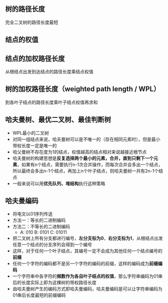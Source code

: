 ## 树的路径长度
完全二叉树的路径长度最短
## 结点的权值
## 结点的加权路径长度
从根结点出发到达结点的路径长度乘结点权值
## 树的加权路径长度（weighted path length / WPL）
到各叶子结点的路径长度乘叶子结点权值再求和
## 哈夫曼树、最优二叉树、最佳判断树
- WPL最小的二叉树
- 对同一组结点来说，哈夫曼树可以是不唯一的（存在相同元素时），但是最小带权长度一定是唯一的
- 哈父曼树不存在度为1的结点，权值越高的结点相对来说越接近根节点
- 哈夫曼树的构建思想是**反复选择两个最小的元素，合并，直到只剩下一个元素**，如果有n个结点，需要执行n-1次合并操作，而每次合并会多出一个结点，所以最终会多出n-1个结点，再加上n个叶子结点，则哈夫曼树一共有2n-1个结点
- 一般来说可以用**优先队列、堆结构**执行这种策略
## 哈夫曼编码
- 将电文以01序列传送
- 方法一：等长的二进制编码
- 方法二：不等长的二进制编码
	- A: 010  B: 0101  C: 01011 
- 把二叉树上所有分支都进行编号，**左分支标为0**，**右分支标为1**，从根结点出发任意一个结点的分支序列会得到一个编号
- 这样，对于任何一个叶子结点，其编号一定不会成为其他任何一个结点编号的**前缀**
- 任何一个字符的编码都不是另一个字符的编码的前缀，这样的编码成为**前缀编码**
- 一个字符串中各字符的**频数作为各自叶子结点的权值**，那么字符串编码为01串后的长度实际上即为这棵树的带权路径长度
- 由哈夫曼树产生的编码方式即哈夫曼编码，哈夫曼编码是可以让字符串编码为01串后长度最短的前缀编码



